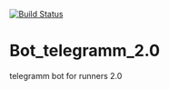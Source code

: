 [![Build Status](https://travis-ci.org/yefanovaludmila/Bot_telegramm_2.0.svg?branch=master)](https://travis-ci.org/yefanovaludmila/Bot_telegramm_2.0)

# Bot_telegramm_2.0
telegramm bot for runners 2.0
